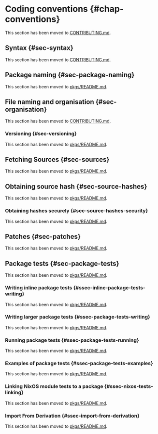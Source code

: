 # Coding conventions {#chap-conventions}

This section has been moved to [CONTRIBUTING.md](https://github.com/NixOS/nixpkgs/blob/master/CONTRIBUTING.md).

## Syntax {#sec-syntax}

This section has been moved to [CONTRIBUTING.md](https://github.com/NixOS/nixpkgs/blob/master/CONTRIBUTING.md).

## Package naming {#sec-package-naming}

This section has been moved to [pkgs/README.md](https://github.com/NixOS/nixpkgs/blob/master/pkgs/README.md).

## File naming and organisation {#sec-organisation}

This section has been moved to [CONTRIBUTING.md](https://github.com/NixOS/nixpkgs/blob/master/CONTRIBUTING.md).

### Versioning {#sec-versioning}

This section has been moved to [pkgs/README.md](https://github.com/NixOS/nixpkgs/blob/master/pkgs/README.md).

## Fetching Sources {#sec-sources}

This section has been moved to [pkgs/README.md](https://github.com/NixOS/nixpkgs/blob/master/pkgs/README.md).

## Obtaining source hash {#sec-source-hashes}

This section has been moved to [pkgs/README.md](https://github.com/NixOS/nixpkgs/blob/master/pkgs/README.md).

### Obtaining hashes securely {#sec-source-hashes-security}

This section has been moved to [pkgs/README.md](https://github.com/NixOS/nixpkgs/blob/master/pkgs/README.md).

## Patches {#sec-patches}

This section has been moved to [pkgs/README.md](https://github.com/NixOS/nixpkgs/blob/master/pkgs/README.md).

## Package tests {#sec-package-tests}

This section has been moved to [pkgs/README.md](https://github.com/NixOS/nixpkgs/blob/master/pkgs/README.md).

### Writing inline package tests {#ssec-inline-package-tests-writing}

This section has been moved to [pkgs/README.md](https://github.com/NixOS/nixpkgs/blob/master/pkgs/README.md).

### Writing larger package tests {#ssec-package-tests-writing}

This section has been moved to [pkgs/README.md](https://github.com/NixOS/nixpkgs/blob/master/pkgs/README.md).

### Running package tests {#ssec-package-tests-running}

This section has been moved to [pkgs/README.md](https://github.com/NixOS/nixpkgs/blob/master/pkgs/README.md).

### Examples of package tests {#ssec-package-tests-examples}

This section has been moved to [pkgs/README.md](https://github.com/NixOS/nixpkgs/blob/master/pkgs/README.md).

### Linking NixOS module tests to a package {#ssec-nixos-tests-linking}

This section has been moved to [pkgs/README.md](https://github.com/NixOS/nixpkgs/blob/master/pkgs/README.md).

### Import From Derivation {#ssec-import-from-derivation}

This section has been moved to [pkgs/README.md](https://github.com/NixOS/nixpkgs/blob/master/pkgs/README.md).

